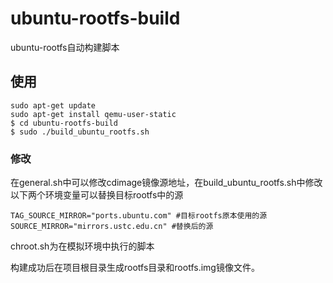 # ubuntu-rootfs-build

ubuntu-rootfs自动构建脚本

## 使用
```shell
sudo apt-get update
sudo apt-get install qemu-user-static
$ cd ubuntu-rootfs-build
$ sudo ./build_ubuntu_rootfs.sh
```

### 修改
在general.sh中可以修改cdimage镜像源地址，在build_ubuntu_rootfs.sh中修改以下两个环境变量可以替换目标rootfs中的源

```shell
TAG_SOURCE_MIRROR="ports.ubuntu.com" #目标rootfs原本使用的源
SOURCE_MIRROR="mirrors.ustc.edu.cn" #替换后的源
```
chroot.sh为在模拟环境中执行的脚本

构建成功后在项目根目录生成rootfs目录和rootfs.img镜像文件。
